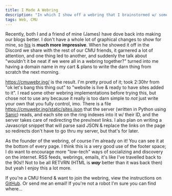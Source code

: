 ```yaml
---
title: I Made A Webring
description: "In which I show off a webring that I brainstormed w/ some college friends & wrote in under 3 hours"
tags: Web, CMU
---
```


Recently, both I and a friend of mine (James) have dove back into making our
blogs better. I don't have a whole lot of graphical changes to show for mine,
so [his](https://gallicch.io/) is **much more impressive**. When he showed it
off in the Discord we share with the rest of our CMU friends, it garnered a lot
of attention, and one thing led to another, and suddenly the talk about
"wouldn't it be neat if we were all in a webring together?" turned into me
having a domain name in my cart & plans to write the darn thing from scratch
the next morning.

<https://cmuwebr.ing/> is the result. I'm pretty proud of it; took 2:30hr from
"ok let's bang this thing out" to "website is live & ready to have sites added
to it". I read some other webring implementations before trying this, but chose
not to use any because it really is too darn simple to _not_ just write your
own that you fully control, imo. There is a file
<https://cmuwebr.ing/static/sites.json> that the server (written in Python
using [Sanic](https://sanic.dev/)) reads, and each site on the ring indexes
into it w/ their ID, and the server takes care of redirecting the prev/next
links. I also plan on writing a Javascript snippet that will parse said JSON &
replace the links on the page so redirects don't have to go thru my server, but
that's for later.

As the founder of the webring, of course I'm already on it! You can see it at
the bottom of every page. I think this is a very good use of the footer space;
I do want to encourage more "low-tech" ways of socializing and discovery on the
internet. RSS feeds, webrings, emails, it's like I've travelled back to the
90s!! Not to be all RETVRN (HTML is **_way_** better than it was back then) but
yeah I enjoy this a lot more.

If you're a CMU friend & want to join the webring, view the instructions on
[GitHub](https://github.com/duvallj/cmuwebr.ing). Or send me an email! If
you're not a robot I'm sure you can find where...

